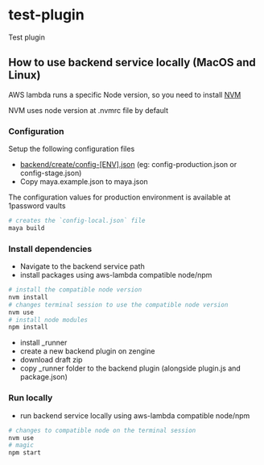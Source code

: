# test-plugin

Test plugin

## How to use backend service locally (MacOS and Linux)

AWS lambda runs a specific Node version, so you need to install [NVM](https://github.com/creationix/nvm)

NVM uses node version at .nvmrc file by default

### Configuration

Setup the following configuration files

* [backend/create/config-[ENV].json](backend/create/config-ENV.json.example) (eg: config-production.json or config-stage.json)
* Copy maya.example.json to maya.json

The configuration values for production environment is available at 1password vaults

```bash
# creates the `config-local.json` file
maya build
```

### Install dependencies

* Navigate to the backend service path
* install packages using aws-lambda compatible node/npm

```bash
# install the compatible node version
nvm install
# changes terminal session to use the compatible node version
nvm use
# install node modules
npm install
```
* install _runner
 * create a new backend plugin on zengine
 * download draft zip
 * copy _runner folder to the backend plugin (alongside plugin.js and package.json)


### Run locally

* run backend service locally using aws-lambda compatible node/npm
```bash
# changes to compatible node on the terminal session
nvm use
# magic
npm start
```
